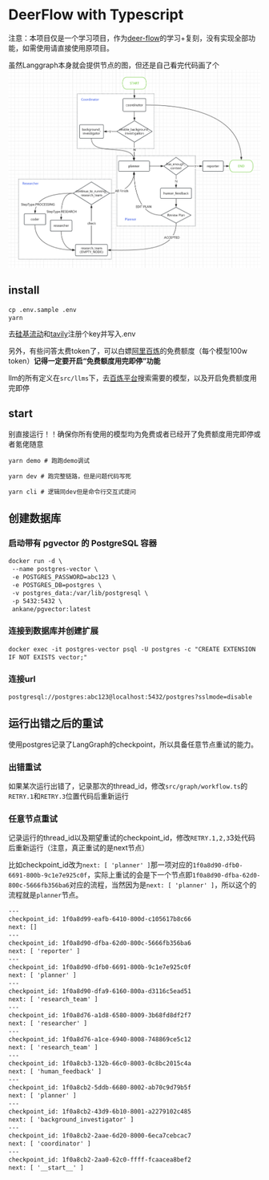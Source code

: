 # DeerFlow with Typescript

注意：本项目仅是一个学习项目，作为[deer-flow](https://github.com/bytedance/deer-flow)的学习+复刻，没有实现全部功能，如需使用请直接使用原项目。

虽然Langgraph本身就会提供节点的图，但还是自己看完代码画了个
![流程图](./graph.png)

## install

```
cp .env.sample .env
yarn
```

去[硅基流动](https://cloud.siliconflow.cn/me/account/ak)和[tavily](https://app.tavily.com/home)注册个key并写入.env

另外，有些问答太费token了，可以白嫖[阿里百炼](https://bailian.console.aliyun.com/?tab=model#/api-key)的免费额度（每个模型100w token）**记得一定要开启“免费额度用完即停”功能**

llm的所有定义在`src/llms`下，去[百炼平台](https://bailian.console.aliyun.com/?tab=model#/model-market/all)搜索需要的模型，以及开启免费额度用完即停

## start

别直接运行！！确保你所有使用的模型均为免费或者已经开了免费额度用完即停或者氪佬随意

```
yarn demo # 跑跑demo调试
```

```
yarn dev # 跑完整链路，但是问题代码写死
```

```
yarn cli # 逻辑同dev但是命令行交互式提问
```

## 创建数据库

### 启动带有 pgvector 的 PostgreSQL 容器

```
docker run -d \
 --name postgres-vector \
 -e POSTGRES_PASSWORD=abc123 \
 -e POSTGRES_DB=postgres \
 -v postgres_data:/var/lib/postgresql \
 -p 5432:5432 \
 ankane/pgvector:latest
```

### 连接到数据库并创建扩展

```
docker exec -it postgres-vector psql -U postgres -c "CREATE EXTENSION IF NOT EXISTS vector;"
```

### 连接url

```
postgresql://postgres:abc123@localhost:5432/postgres?sslmode=disable
```

## 运行出错之后的重试

使用postgres记录了LangGraph的checkpoint，所以具备任意节点重试的能力。

### 出错重试

如果某次运行出错了，记录那次的thread_id，修改`src/graph/workflow.ts`的`RETRY.1`和`RETRY.3`位置代码后重新运行

### 任意节点重试

记录运行的thread_id以及期望重试的checkpoint_id，修改`RETRY.1,2,3`3处代码后重新运行（注意，真正重试的是next节点）   

比如checkpoint_id改为`next: [ 'planner' ]`那一项对应的`1f0a8d90-dfb0-6691-800b-9c1e7e925c0f`，实际上重试的会是下一个节点即`1f0a8d90-dfba-62d0-800c-5666fb356ba6`对应的流程，当然因为是`next: [ 'planner' ]`，所以这个的流程就是`planner`节点。

```
---
checkpoint_id: 1f0a8d99-eafb-6410-800d-c105617b8c66
next: []
---
checkpoint_id: 1f0a8d90-dfba-62d0-800c-5666fb356ba6
next: [ 'reporter' ]
---
checkpoint_id: 1f0a8d90-dfb0-6691-800b-9c1e7e925c0f
next: [ 'planner' ]
---
checkpoint_id: 1f0a8d90-dfa9-6160-800a-d3116c5ead51
next: [ 'research_team' ]
---
checkpoint_id: 1f0a8d76-a1d8-6580-8009-3b68fd8df2f7
next: [ 'researcher' ]
---
checkpoint_id: 1f0a8d76-a1ce-6940-8008-748869ce5c12
next: [ 'research_team' ]
---
checkpoint_id: 1f0a8cb3-132b-66c0-8003-0c8bc2015c4a
next: [ 'human_feedback' ]
---
checkpoint_id: 1f0a8cb2-5ddb-6680-8002-ab70c9d79b5f
next: [ 'planner' ]
---
checkpoint_id: 1f0a8cb2-43d9-6b10-8001-a2279102c485
next: [ 'background_investigator' ]
---
checkpoint_id: 1f0a8cb2-2aae-6d20-8000-6eca7cebcac7
next: [ 'coordinator' ]
---
checkpoint_id: 1f0a8cb2-2aa0-62c0-ffff-fcaacea8bef2
next: [ '__start__' ]
```
